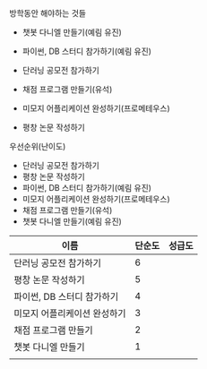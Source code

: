 방학동안 해야하는 것들
- 챗봇 다니엘 만들기(예림 유진)
- 파이썬, DB 스터디 참가하기(예림 유진)
- 단러닝 공모전 참가하기

- 채점 프로그램 만들기(유석)
- 미모지 어플리케이션 완성하기(프로메테우스)
- 평창 논문 작성하기


우선순위(난이도)
- 단러닝 공모전 참가하기
- 평창 논문 작성하기
- 파이썬, DB 스터디 참가하기(예림 유진)
- 미모지 어플리케이션 완성하기(프로메테우스)
- 채점 프로그램 만들기(유석)
- 챗봇 다니엘 만들기(예림 유진)

| 이름               | 단순도 | 성급도 |
| ---------------- | --- | --- |
| 단러닝 공모전 참가하기     | 6   |     |
| 평창 논문 작성하기       | 5   |     |
| 파이썬, DB 스터디 참가하기 | 4   |     |
| 미모지 어플리케이션 완성하기  | 3   |     |
| 채점 프로그램 만들기      | 2   |     |
| 챗봇 다니엘 만들기       | 1   |     |
|                  |     |     |